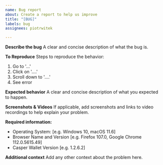 ```yaml
---
name: Bug report
about: Create a report to help us improve
title: "[BUG]"
labels: bug
assignees: piotrwitek

---
```


**Describe the bug**
A clear and concise description of what the bug is.

**To Reproduce**
Steps to reproduce the behavior:
1. Go to '...'
2. Click on '....'
3. Scroll down to '....'
4. See error

**Expected behavior**
A clear and concise description of what you expected to happen.

**Screenshots & Videos**
If applicable, add screenshots and links to video recordings to help explain your problem.

**Required information:**
 - Operating System: [e.g.  Windows 10, macOS 11.6]
 - Browser Name and Version [e.g. Firefox 107.0, Google Chrome 112.0.5615.49]
 - Casper Wallet Version [e.g. 1.2.6.2]

**Additional context**
Add any other context about the problem here.
